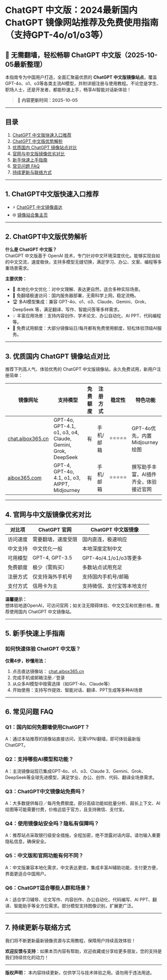 # ChatGPT 中文版：2024最新国内 ChatGPT 镜像网站推荐及免费使用指南（支持GPT-4o/o1/o3等）

## 🚀 无需翻墙，轻松畅聊 ChatGPT 中文版（2025-10-05最新整理）

本指南专为中国用户打造，全面汇聚最优质的 **ChatGPT 中文版镜像站点**，覆盖GPT-4o、o1、o3等各类主流AI模型，并附详细注册与使用教程。不论您是学生、职场人士，还是开发者，都能秒速上手，畅享AI智能对话新体验！

> 📅 **内容更新时间：2025-10-05**

---

## 目录

1. [ChatGPT 中文版快速入口推荐](#chatgpt中文版快速入口推荐)
2. [ChatGPT 中文版优势解析](#chatgpt中文版优势解析)
3. [优质国内 ChatGPT 镜像站点对比](#优质国内chatgpt镜像站点对比)
4. [官网与中文版镜像优劣对比](#官网与中文版镜像优劣对比)
5. [新手快速上手指南](#新手快速上手指南)
6. [常见问题 FAQ](#常见问题-faq)
7. [持续更新与联络方式](#持续更新与联络方式)

---

## 1. ChatGPT中文版快速入口推荐

- ⚡ [ChatGPT 中文镜像直达](https://chat.aibox365.cn)
- 🌐 [镜像站合集主页](https://aibox365.com)

---

## 2. ChatGPT中文版优势解析

**什么是 ChatGPT 中文版？**  
ChatGPT 中文版基于 OpenAI 技术，专门针对中文环境深度优化。能够实现自如的中文交流，速度极快，支持多模型无缝切换，满足学习、办公、文案、编程等多重场景需求。

**主要优势：**

- 🌟 本地化中文优化：对中文理解、表达更自然，适合多种实际场景。
- 🚀 免翻墙极速访问：国内服务器部署，无需科学上网，稳定流畅。
- 🏆 多AI模型集成：兼容 GPT-4o、o1、o3、Claude、Gemini、Grok、DeepSeek 等，满足翻译、写作、智能问答等多样需求。
- 💡 丰富应用场景：支持内容创作、学术论文、办公自动化、AI PPT、代码编程等。
- 🎁 免费试用额度：大部分镜像站日/每月都有免费使用额度，轻松体验顶级AI服务。

---

## 3. 优质国内 ChatGPT 镜像站点对比

推荐下列高人气、体验优秀的 ChatGPT 中文版镜像站，永久免费试用，新用户注册简单：

| 镜像网址 | 支持模型 | 免费额度 | 注册方式 | 稳定性 | 特色功能 |
|----------|---------------------|--------|------------|------|-------------------------------|
| [chat.aibox365.cn](https://chat.aibox365.cn) | GPT-4o, GPT-4.1, o1, o3, o4, Claude, Gemini, Grok, DeepSeek | 有 | 手机/邮箱 | ⭐⭐⭐⭐⭐ | GPT-4o优先，内置Midjourney绘图 |
| [aibox365.com](https://aibox365.com) | GPT-4, GPT-4o, 4.1, o1, o3, AIPPT, Midjourney | 有 | 手机/邮箱 | ⭐⭐⭐⭐⭐ | 撰写助手丰富，AI插件齐全，体验接近官网 |

---

## 4. 官网与中文版镜像优劣对比

| 对比项 | ChatGPT 官网 | ChatGPT 中文版镜像 |
|--------|--------------|--------------------|
| 访问速度 | 需要翻墙，速度受限 | 国内直连，极速响应 |
| 中文支持 | 中文优化一般 | 本地深度定制中文 |
| 可用模型 | GPT-4, GPT-3.5 | GPT-4o/4.1/o1/o3等更多 |
| 免费额度 | 极少（需购买） | 多数站点试用充足 |
| 注册方式 | 仅支持海外手机号 | 支持国内手机号/邮箱 |
| 支付方式 | 信用卡为主 | 支持微信、支付宝等本地支付 |

**温馨提示：**  
想体验地道OpenAI，可访问官网；如关注无障碍体验、中文交互和优惠价格，推荐使用国内 ChatGPT 中文镜像站。

---

## 5. 新手快速上手指南

### 如何快速体验 ChatGPT 中文版？

**仅需4步，秒懂用法：**

1. 点击直达镜像站： [chat.aibox365.cn](https://chat.aibox365.cn)
2. 完成手机或邮箱注册／登录
3. 从众多AI模型中按需选择（如GPT-4o、Claude等）
4. 开始使用：支持写作提效、智能对话、翻译、PPT生成等多种AI场景

---

## 6. 常见问题 FAQ

### Q1：国内如何免翻墙使用ChatGPT？
A：通过本站推荐的镜像站直接访问，无需VPN/翻墙，即可体验最新版ChatGPT。

### Q2：支持哪些AI模型和功能？
A：主流镜像站现已集成GPT-4o、o1、o3、Claude 3、Gemini、Grok、DeepSeek等全球先进模型，满足学业、办公、创作、代码、翻译全场景需求。

### Q3：ChatGPT中文镜像站免费吗？
A：大多数提供每日／每月免费额度。部分高级功能如批量分析、超长上下文、AI绘图等可能需要付费，价格远低于官方，且支持微信、支付宝。

### Q4：使用镜像站安全吗？隐私有保障吗？
A：推荐站点采取银行级安全措施，全程加密，绝不泄露对话内容。请勿输入重要隐私信息，确保安全。

### Q5：中文版和官网功能有何不同？
A：中文版兼容本地化需求，中文表达更佳，集成丰富AI辅助功能，支付更方便，界面更适合中国用户。

### Q6：ChatGPT适合哪些人群和场景？
A：适合学习辅导、论文写作、内容创作、办公自动化、代码编写、AI PPT、翻译、智能助手等全方位需求。部分模型支持图像识别，扩展更广泛。

---

## 7. 持续更新与联络方式

我们将不断更新最新镜像资源与实用教程，保障用户持续高效体验！

**欢迎反馈与支持**：如果本页内容有帮助，欢迎收藏或分享给更多朋友，您的支持是我们持续优化的动力！

---

**版权声明：** 本内容持续更新，仅供学习与技术体验之用。请勿用于违法用途。
